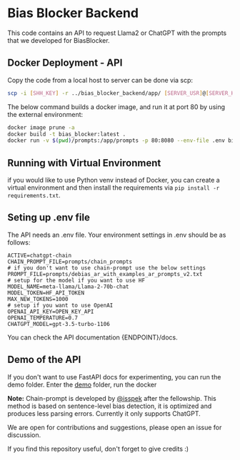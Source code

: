 # Bias Blocker Backend

This code contains an API to request Llama2 or ChatGPT with the prompts that we developed for BiasBlocker.

## Docker Deployment - API

Copy the code from a local host to server can be done via scp:

```bash
scp -i [SHH_KEY] -r ../bias_blocker_backend/app/ [SERVER_USR]@[SERVER_HOST]:[SERVER_PATH]/bias_blocker_backend
```

The below command builds a docker image, and run it at port 80 by using the external environment:
```bash
docker image prune -a
docker build -t bias_blocker:latest .
docker run -v $(pwd)/prompts:/app/prompts -p 80:8080 --env-file .env bias_blocker:latest
```

## Running with Virtual Environment

if you would like to use Python venv instead of Docker, you can create a virtual environment and then install the
requirements via `pip install -r requirements.txt`.

## Seting up .env file

The API needs an .env file. Your environment settings in .env should be as follows:

```text
ACTIVE=chatgpt-chain
CHAIN_PROMPT_FILE=prompts/chain_prompts
# if you don't want to use chain-prompt use the below settings
PROMPT_FILE=prompts/debias_ar_with_examples_ar_prompts_v2.txt
# setup for the model if you want to use HF
MODEL_NAME=meta-llama/Llama-2-70b-chat
MODEL_TOKEN=HF_API_TOKEN
MAX_NEW_TOKENS=1000
# setup if you want to use OpenAI
OPENAI_API_KEY=OPEN_KEY_API
OPENAI_TEMPERATURE=0.7
CHATGPT_MODEL=gpt-3.5-turbo-1106
```

You can check the API documentation {ENDPOINT}/docs.

## Demo of the API

If you don't want to use FastAPI docs for experimenting, you can run the demo folder.
Enter the [demo](/demo) folder, run the docker

**Note:** Chain-prompt is developed by [@isspek](https://github.com/isspek) after the fellowship. This method is based
on sentence-level bias detection, it is optimized and produces less parsing errors. Currently it only supports ChatGPT.

We are open for contributions and suggestions, please open an issue for discussion.

If you find this repository useful, don't forget to give credits :)